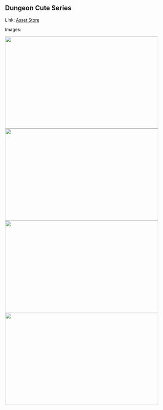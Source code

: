 ## Dungeon Cute Series

Link: [Asset Store](https://assetstore.unity.com/packages/3d/environments/dungeons/dungeon-cute-series-198617)

Images:

<img src="https://assetstorev1-prd-cdn.unity3d.com/key-image/f3922aa8-8ca2-4e51-a66a-723392e9b0e7.webp" width="500" height="300">
<img src="https://assetstorev1-prd-cdn.unity3d.com/package-screenshot/8c78c3af-904f-4bd0-a7af-cff5884909f8.webp" width="500" height="300">
<img src="https://assetstorev1-prd-cdn.unity3d.com/package-screenshot/ce862878-fe96-4fb6-875a-4e00a4c9f2e6.webp" width="500" height="300">
<img src="https://assetstorev1-prd-cdn.unity3d.com/package-screenshot/a884cad1-49f4-4a8a-bf99-2ea2e0edaaf3.webp" width="500" height="300">
